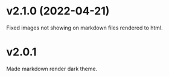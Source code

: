 # v2.1.0 (2022-04-21)
Fixed images not showing on markdown files rendered to html.

# v2.0.1
Made markdown render dark theme.